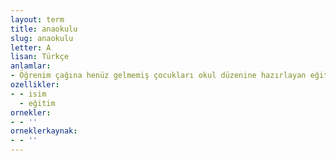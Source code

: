 ```yaml
---
layout: term
title: anaokulu
slug: anaokulu
letter: A
lisan: Türkçe
anlamlar:
- Öğrenim çağına henüz gelmemiş çocukları okul düzenine hazırlayan eğitim kuruluşu; ana mektebi
ozellikler:
- - isim
  - eğitim
ornekler:
- - ''
orneklerkaynak:
- - ''
---
```


